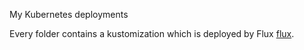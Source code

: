 My Kubernetes deployments

Every folder contains a kustomization which is deployed by Flux [flux].

[flux]: https://fluxcd.io/
